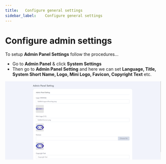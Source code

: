 ```yaml
---
title:   Configure general settings
sidebar_label:    Configure general settings
---
```


# Configure admin settings
To setup **Admin Panel Settings** follow the procedures…


- Go to **Admin Panel** &  click **System Settings**
- Then go to **Admin Panel Setting** and here we can set **Language, Title, System Short Name, Logo, Mini Logo, Favicon, Copyright Text** etc.

![FacultyLMS](../assets/screenshots/adminpanel_settings.png)

